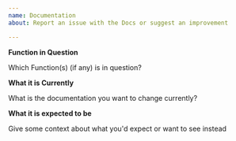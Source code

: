 ```yaml
---
name: Documentation
about: Report an issue with the Docs or suggest an improvement

---
```


**Function in Question**

Which Function(s) (if any) is in question?

**What it is Currently**

What is the documentation you want to change currently?

**What it is expected to be**

Give some context about what you'd expect or want to see instead
